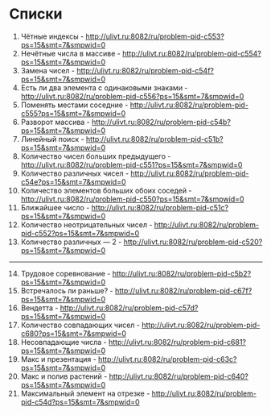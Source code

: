 # Списки
  1) Чётные индексы - http://ulivt.ru:8082/ru/problem-pid-c553?ps=15&smt=7&smpwid=0
  2) Нечётные числа в массиве - http://ulivt.ru:8082/ru/problem-pid-c554?ps=15&smt=7&smpwid=0
  3) Замена чисел - http://ulivt.ru:8082/ru/problem-pid-c54f?ps=15&smt=7&smpwid=0
  4) Есть ли два элемента с одинаковыми знаками - http://ulivt.ru:8082/ru/problem-pid-c556?ps=15&smt=7&smpwid=0
  5) Поменять местами соседние - http://ulivt.ru:8082/ru/problem-pid-c555?ps=15&smt=7&smpwid=0
  6) Разворот массива - http://ulivt.ru:8082/ru/problem-pid-c54b?ps=15&smt=7&smpwid=0
  7) Линейный поиск - http://ulivt.ru:8082/ru/problem-pid-c51b?ps=15&smt=7&smpwid=0
  8) Количество чисел больших предыдущего - http://ulivt.ru:8082/ru/problem-pid-c551?ps=15&smt=7&smpwid=0
  9) Количество различных чисел - http://ulivt.ru:8082/ru/problem-pid-c54e?ps=15&smt=7&smpwid=0
  10) Количество элементов больших обоих соседей - http://ulivt.ru:8082/ru/problem-pid-c550?ps=15&smt=7&smpwid=0
  11) Ближайшее число - http://ulivt.ru:8082/ru/problem-pid-c51c?ps=15&smt=7&smpwid=0
  12) Количество неотрицательных чисел - http://ulivt.ru:8082/ru/problem-pid-c552?ps=15&smt=7&smpwid=0
  13) Количество различных — 2 - http://ulivt.ru:8082/ru/problem-pid-c520?ps=15&smt=7&smpwid=0
  
  ------------------------------------------------------------------------------
  
  14) Трудовое соревнование - http://ulivt.ru:8082/ru/problem-pid-c5b2?ps=15&smt=7&smpwid=0
  15) Встречалось ли раньше? - http://ulivt.ru:8082/ru/problem-pid-c67f?ps=15&smt=7&smpwid=0
  16) Вендетта - http://ulivt.ru:8082/ru/problem-pid-c57d?ps=15&smt=7&smpwid=0
  17) Количество совпадающих чисел - http://ulivt.ru:8082/ru/problem-pid-c680?ps=15&smt=7&smpwid=0
  18) Несовпадающие числа - http://ulivt.ru:8082/ru/problem-pid-c681?ps=15&smt=7&smpwid=0
  19) Макс и презентация - http://ulivt.ru:8082/ru/problem-pid-c63c?ps=15&smt=7&smpwid=0
  20) Макс и полив растений - http://ulivt.ru:8082/ru/problem-pid-c640?ps=15&smt=7&smpwid=0
  21) Максимальный элемент на отрезке - http://ulivt.ru:8082/ru/problem-pid-c54d?ps=15&smt=7&smpwid=0
